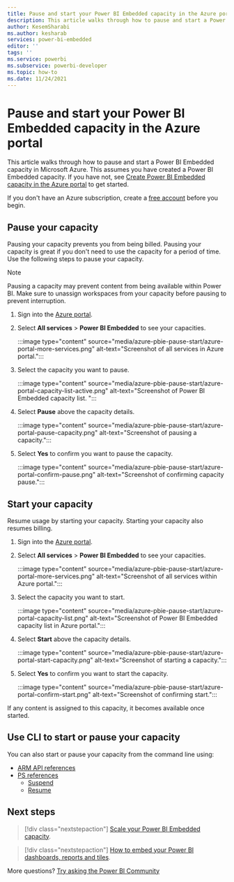 ```yaml
---
title: Pause and start your Power BI Embedded capacity in the Azure portal
description: This article walks through how to pause and start a Power BI Embedded capacity in Microsoft Azure.
author: KesemSharabi
ms.author: kesharab
services: power-bi-embedded
editor: ''
tags: ''
ms.service: powerbi
ms.subservice: powerbi-developer
ms.topic: how-to
ms.date: 11/24/2021
---
```


# Pause and start your Power BI Embedded capacity in the Azure portal

This article walks through how to pause and start a Power BI Embedded capacity in Microsoft Azure. This assumes you have created a Power BI Embedded capacity. If you have not, see [Create Power BI Embedded capacity in the Azure portal](azure-pbie-create-capacity.md) to get started.

If you don't have an Azure subscription, create a [free account](https://azure.microsoft.com/free/) before you begin.

## Pause your capacity

Pausing your capacity prevents you from being billed. Pausing your capacity is great if you don't need to use the capacity for a period of time. Use the following steps to pause your capacity.

> [!NOTE]
> Pausing a capacity may prevent content from being available within Power BI. Make sure to unassign workspaces from your capacity before pausing to prevent interruption.

1. Sign into the [Azure portal](https://portal.azure.com/).

2. Select **All services** > **Power BI Embedded** to see your capacities.

    :::image type="content" source="media/azure-pbie-pause-start/azure-portal-more-services.png" alt-text="Screenshot of all services in Azure portal.":::

3. Select the capacity you want to pause.

    :::image type="content" source="media/azure-pbie-pause-start/azure-portal-capacity-list-active.png" alt-text="Screenshot of Power BI Embedded capacity list. ":::

4. Select **Pause** above the capacity details.

    :::image type="content" source="media/azure-pbie-pause-start/azure-portal-pause-capacity.png" alt-text="Screenshot of pausing a capacity.":::

5. Select **Yes** to confirm you want to pause the capacity.

    :::image type="content" source="media/azure-pbie-pause-start/azure-portal-confirm-pause.png" alt-text="Screenshot of confirming capacity pause.":::

## Start your capacity

Resume usage by starting your capacity. Starting your capacity also resumes billing.

1. Sign into the [Azure portal](https://portal.azure.com/).

2. Select **All services** > **Power BI Embedded** to see your capacities.

    :::image type="content" source="media/azure-pbie-pause-start/azure-portal-more-services.png" alt-text="Screenshot of all services within Azure portal.":::

3. Select the capacity you want to start.

    :::image type="content" source="media/azure-pbie-pause-start/azure-portal-capacity-list.png" alt-text="Screenshot of Power BI Embedded capacity list in Azure portal.":::

4. Select **Start** above the capacity details.

    :::image type="content" source="media/azure-pbie-pause-start/azure-portal-start-capacity.png" alt-text="Screenshot of starting a capacity.":::

5. Select **Yes** to confirm you want to start the capacity.

    :::image type="content" source="media/azure-pbie-pause-start/azure-portal-confirm-start.png" alt-text="Screenshot of confirming start.":::

If any content is assigned to this capacity, it becomes available once started.

## Use CLI to start or pause your capacity

You can also start or pause your capacity from the command line using:

* [ARM API references](https://docs.microsoft.com/rest/api/power-bi-embedded/capacities)
* [PS references](https://docs.microsoft.com/powershell/module/az.powerbiembedded/?view=azps-6.6.0&viewFallbackFrom=azps-5.5.0#power-bi-embedded-capacity)
  * [Suspend](https://docs.microsoft.com/powershell/module/az.powerbiembedded/suspend-azpowerbiembeddedcapacity?view=azps-6.6.0&viewFallbackFrom=azps-5.5.0)
  * [Resume](https://docs.microsoft.com/powershell/module/az.powerbiembedded/resume-azpowerbiembeddedcapacity?view=azps-6.6.0&viewFallbackFrom=azps-5.5.0)

## Next steps

>[!div class="nextstepaction"]
>[Scale your Power BI Embedded capacity](azure-pbie-scale-capacity.md).

>[!div class="nextstepaction"]
>[How to embed your Power BI dashboards, reports and tiles](https://powerbi.microsoft.com/documentation/powerbi-developer-embedding-content/).

More questions? [Try asking the Power BI Community](https://community.powerbi.com/)
